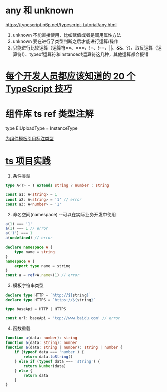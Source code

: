 # any 和 unknown
https://typescript.p6p.net/typescript-tutorial/any.html

1. unknown 不能直接使用，比如赋值或者是调用属性方法
2. unknown 要在进行了类型判断之后才能进行运算/操作
3. 只能进行比较运算（运算符==、===、!=、!==、||、&&、?）、取反运算（运算符!）、typeof运算符和instanceof运算符这几种，其他运算都会报错

# [每个开发人员都应该知道的 20 个 TypeScript 技巧](https://juejin.cn/post/7429384221670735881)

# 组件库 ts ref 类型注解
type ElUploadType = InstanceType<typeof ElUpload>

[为组件模板引用标注类型](https://cn.vuejs.org/guide/typescript/composition-api.html#typing-component-template-refs)

# [ts 项目实践](https://juejin.cn/post/6970841540776329224)
1. 条件类型
```ts
type A<T> = T extends string ? number : string

const a1: A<string> = 1
const a2: A<string> = '1' // error
const a3: A<number> = '1'
```
2. 命名空间(namespace) --可以在实际业务开发中使用
```ts
a(1) === '1'
a(1) === 1 // error
a('1') === 1
a(undefined) // error

declare namespace A {
    type name = string
}
namespace A {
    export type name = string
}
const a = ref<A.name>(1) // error
```

3. 模板字符串类型
```ts
declare type HTTP = `http://${string}`
declare type HTTPS = `https://${string}`

type baseApi = HTTP | HTTPS

const url: baseApi = 'tcp://www.baidu.com' // error
```

4. 函数重载
```ts
function a(data: number): string
function a(data: string): number
function a(data: string | number): string | number {
    if (typeof data === 'number') {
        return data.toString()
    } else if (typeof data === 'string') {
        return Number(data)
    } else {
        return data
    }
}
```


